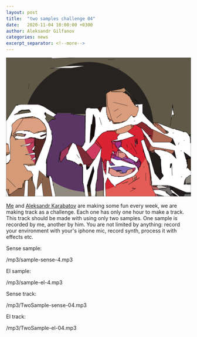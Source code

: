 ```yaml
---
layout: post
title:  "two samples challenge 04"
date:   2020-11-04 10:00:00 +0300
author: Aleksandr Gilfanov
categories: news
excerpt_separator: <!--more-->
---
```

<img src="/img/two-sample-4.jpg">

[Me](https://github.com/aleksandrgilfanov) and
[Aleksandr Karabatov](https://github.com/elektron314) are making some fun
every week, we are making track as a challenge. Each one has only one hour to
make a track. This track should be made with using only two samples. One sample
is recorded by me, another by him. You are not limited by anything: record
your environment with your's iphone mic, record synth, process it with effects etc.
<!--more-->

Sense sample:

/mp3/sample-sense-4.mp3

El sample:

/mp3/sample-el-4.mp3

Sense track:

/mp3/TwoSample-sense-04.mp3

El track:

/mp3/TwoSample-el-04.mp3
